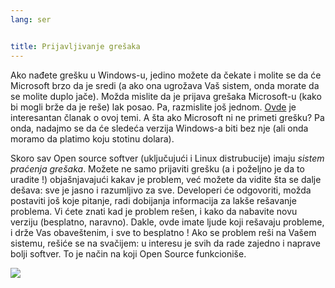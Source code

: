 ```yaml
---
lang: ser


title: Prijavljivanje grešaka
---
```


Ako nađete grešku u Windows-u, jedino možete da čekate i molite se da će
Microsoft brzo da je sredi (a ako ona ugrožava Vaš sistem, onda morate
da se molite duplo jače). Možda mislite da je prijava grešaka
Microsoft-u (kako bi mogli brže da je reše) lak posao. Pa, razmislite
još jednom. <a 
href="http://www.oreillynet.com/mac/blog/2002/06/mission_impossible_submitting.html">Ovde</a> 
je interesantan članak o ovoj temi. A šta ako Microsoft ni ne primeti
grešku? Pa onda, nadajmo se da će sledeća verzija Windows-a biti bez
nje (ali onda moramo da platimo koju stotinu dolara).

Skoro sav Open source softver (uključujući i Linux distrubucije) imaju
<i>sistem praćenja grešaka</i>. Možete ne samo prijaviti grešku (a i poželjno 
je da to uradite !) objašnjavajući kakav je problem, već možete da 
vidite šta se dalje dešava: sve je jasno i razumljivo za sve. 
Developeri će odgovoriti, možda postaviti još koje pitanje, radi dobijanja informacija
za lakše rešavanje problema. Vi ćete znati kad je problem rešen, i kako da
nabavite novu verziju (besplatno, naravno). 
Dakle, ovde imate ljude koji rešavaju probleme, i drže Vas obaveštenim,
i sve to besplatno ! Ako se problem reši na Vašem sistemu,
rešiće se na svačijem: u interesu je svih da rade zajedno
i naprave bolji softver. To je način na koji Open Source funkcioniše.

<img src="Images/report_bugs_thumb.png" />





